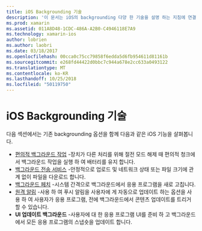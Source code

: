 ```yaml
---
title: iOS Backgrounding 기술
description: '이 문서는 iOS의 backgrounding 다양 한 기술을 설명 하는 지침에 연결: 백그라운드 작업, 백그라운드 전송 서비스, 백그라운드 페치 및 원격 알림.'
ms.prod: xamarin
ms.assetid: 011A8D48-1CDC-486A-A2B0-C4946118E7A9
ms.technology: xamarin-ios
author: lobrien
ms.author: laobri
ms.date: 03/18/2017
ms.openlocfilehash: 00cca0c75cc79858f6edda5d6fb954611d81161b
ms.sourcegitcommit: e268fd44422d0bbc7c944a678e2cc633a0493122
ms.translationtype: MT
ms.contentlocale: ko-KR
ms.lasthandoff: 10/25/2018
ms.locfileid: "50119750"
---
```

# <a name="ios-backgrounding-techniques"></a>iOS Backgrounding 기술

다음 섹션에서는 기존 backgrounding 옵션을 함께 다음과 같은 iOS 기능을 살펴봅니다.

-  [편의적 백그라운드 작업](~/ios/app-fundamentals/backgrounding/ios-backgrounding-techniques/ios-backgrounding-with-tasks.md#background_tasks_in_iOS_7) -장치가 다른 처리를 위해 절전 모드 해제 때 편의적 청크에서 백그라운드 작업을 실행 하 여 배터리를 유지 합니다.
-  [백그라운드 전송 서비스](~/ios/app-fundamentals/backgrounding/ios-backgrounding-techniques/ios-backgrounding-with-tasks.md#background-transfers) -안정적으로 업로드 및 네트워크 상태 또는 파일 크기에 관계 없이 파일을 다운로드 합니다.
-  [백그라운드 페치](~/ios/app-fundamentals/backgrounding/ios-backgrounding-techniques/updating-an-application-in-the-background.md#background_fetch) -시스템 간격으로 백그라운드에서 응용 프로그램을 새로 고칩니다.
-  [원격 알림](~/ios/app-fundamentals/backgrounding/ios-backgrounding-techniques/updating-an-application-in-the-background.md#remote_notifications) -사용 하 여 푸시 알림을 사용자에 게 자동으로 업데이트 하는 옵션을 사용 하 여 사용자가 응용 프로그램, 전에 백그라운드에서 콘텐츠 업데이트를 트리거할 수 있습니다.
-  **UI 업데이트 백그라운드** -사용자에 대 한 응용 프로그램 UI를 준비 하 고 백그라운드에서 모든 응용 프로그램의 스냅숏을 업데이트 합니다.
